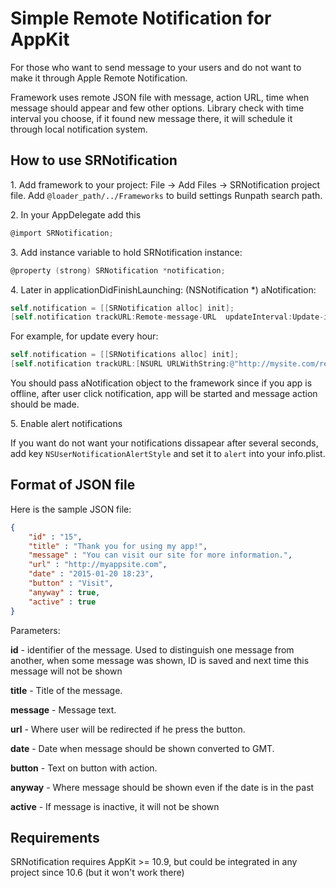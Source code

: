 # Simple Remote Notification for AppKit

For those who want to send message to your users and do not want to make it through Apple Remote Notification. 

Framework uses remote JSON file with message, action URL, time when message should appear and few other options. Library check with time interval you choose, if it found new message there, it will schedule it through local notification system.

## How to use SRNotification

1\. Add framework to your project: File -> Add Files -> SRNotification project file. Add `@loader_path/../Frameworks` to build settings Runpath search path.

2\. In your AppDelegate add this

```objective-c
@import SRNotification;
```
	
3\. Add instance variable to hold SRNotification instance:

```objective-c
@property (strong) SRNotification *notification;
```
	
4\. Later in applicationDidFinishLaunching: (NSNotification *) aNotification:

```objective-c
self.notification = [[SRNotification alloc] init];
[self.notification trackURL:Remote-message-URL  updateInterval:Update-interval-in-seconds startupNotification:aNotification];
```
	
For example, for update every hour:

```objective-c
self.notification = [[SRNotifications alloc] init];
[self.notification trackURL:[NSURL URLWithString:@"http://mysite.com/remote_message.json"]  updateInterval:60*60 startupNotification:aNotification];
```

You should pass aNotification object to the framework since if you app is offline, after user click notification, app will be started and message action should be made.

5\. Enable alert notifications 

If you want do not want your notifications dissapear after several seconds, add key `NSUserNotificationAlertStyle` and set it to `alert` into your info.plist.

## Format of JSON file

Here is the sample JSON file:

```json
{
    "id" : "15",
    "title" : "Thank you for using my app!",
    "message" : "You can visit our site for more information.",
    "url" : "http://myappsite.com",
    "date" : "2015-01-20 18:23",
    "button" : "Visit",
    "anyway" : true,
    "active" : true
}
```

Parameters:

**id** - identifier of the message. Used to distinguish one message from another, when some message was shown, ID is saved and next time this message will not be shown

**title** - Title of the message.

**message** - Message text.

**url** - Where user will be redirected if he press the button.

**date** - Date when message should be shown converted to GMT.

**button** - Text on button with action.

**anyway** - Where message should be shown even if the date is in the past

**active** - If message is inactive, it will not be shown

## Requirements

SRNotification requires AppKit >= 10.9, but could be integrated in any project since 10.6 (but it won't work there)
